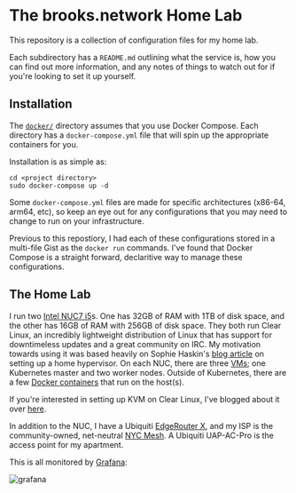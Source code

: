# The brooks.network Home Lab

This repository is a collection of configuration files for my home lab.

Each subdirectory has a `README.md` outlining what the service is, how you can find out more information, and any notes of things to watch out for if you're looking to set it up yourself.

## Installation

The [`docker/`](./docker) directory assumes that you use Docker Compose. Each directory has a `docker-compose.yml` file that will spin up the appropriate containers for you.

Installation is as simple as:

```
cd <project directory>
sudo docker-compose up -d
```

Some `docker-compose.yml` files are made for specific architectures (x86-64, arm64, etc), so keep an eye out for any configurations that you may need to change to run on your infrastructure.

Previous to this repostiory, I had each of these configurations stored in a multi-file Gist as the `docker run` commands. I've found that Docker Compose is a straight forward, declaritive way to manage these configurations.

## The Home Lab

I run two [Intel NUC7 i5](https://www.intel.com/content/www/us/en/products/boards-kits/nuc/kits/nuc7i5bnk.html)s. One has 32GB of RAM with 1TB of disk space, and the other has 16GB of RAM with 256GB of disk space. They both run Clear Linux, an incredibly lightweight distribution of Linux that has support for downtimeless updates and a great community on IRC. My motivation towards using it was based heavily on Sophie Haskin's [blog article](https://blog.sophaskins.net/blog/setting-up-a-home-hypervisor/) on setting up a home hypervisor. On each NUC, there are three [VMs](./kvms/); one Kubernetes master and two worker nodes. Outside of Kubernetes, there are a few [Docker containers](./docker/) that run on the host(s).

If you're interested in setting up KVM on Clear Linux, I've blogged about it over [here](https://brooks.sh/2017/12/22/configuring-kvm-on-clear-linux/).

In addition to the NUC, I have a Ubiquiti [EdgeRouter X](https://www.ubnt.com/edgemax/edgerouter-x/), and my ISP is the community-owned, net-neutral [NYC Mesh](https://nycmesh.net/). A Ubiquiti UAP-AC-Pro is the access point for my apartment.

This is all monitored by [Grafana](./containers/grafana/):

![grafana](https://user-images.githubusercontent.com/934497/44185068-2a718000-a0e0-11e8-8201-b33aabf922e0.png)
